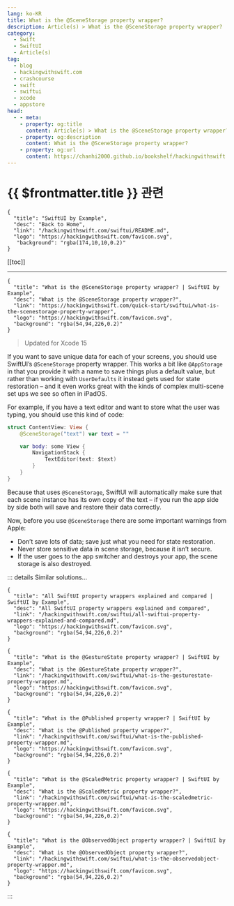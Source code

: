```yaml
---
lang: ko-KR
title: What is the @SceneStorage property wrapper?
description: Article(s) > What is the @SceneStorage property wrapper?
category:
  - Swift
  - SwiftUI
  - Article(s)
tag: 
  - blog
  - hackingwithswift.com
  - crashcourse
  - swift
  - swiftui
  - xcode
  - appstore
head:
  - - meta:
    - property: og:title
      content: Article(s) > What is the @SceneStorage property wrapper?
    - property: og:description
      content: What is the @SceneStorage property wrapper?
    - property: og:url
      content: https://chanhi2000.github.io/bookshelf/hackingwithswift.com/swiftui/what-is-the-scenestorage-property-wrapper.html
---
```


# {{ $frontmatter.title }} 관련

```component VPCard
{
  "title": "SwiftUI by Example",
  "desc": "Back to Home",
  "link": "/hackingwithswift.com/swiftui/README.md",
  "logo": "https://hackingwithswift.com/favicon.svg",
   "background": "rgba(174,10,10,0.2)"
}
```

[[toc]]

---

```component VPCard
{
  "title": "What is the @SceneStorage property wrapper? | SwiftUI by Example",
  "desc": "What is the @SceneStorage property wrapper?",
  "link": "https://hackingwithswift.com/quick-start/swiftui/what-is-the-scenestorage-property-wrapper",
  "logo": "https://hackingwithswift.com/favicon.svg",
  "background": "rgba(54,94,226,0.2)"
}
```

> Updated for Xcode 15

If you want to save unique data for each of your screens, you should use SwiftUI’s `@SceneStorage` property wrapper. This works a bit like `@AppStorage` in that you provide it with a name to save things plus a default value, but rather than working with `UserDefaults` it instead gets used for state restoration – and it even works great with the kinds of complex multi-scene set ups we see so often in iPadOS.

For example, if you have a text editor and want to store what the user was typing, you should use this kind of code:

```swift
struct ContentView: View {
    @SceneStorage("text") var text = ""

    var body: some View {
        NavigationStack {
            TextEditor(text: $text)
        }
    }
}
```

Because that uses `@SceneStorage`, SwiftUI will automatically make sure that each scene instance has its own copy of the text – if you run the app side by side both will save and restore their data correctly.

Now, before you use `@SceneStorage` there are some important warnings from Apple:

- Don’t save lots of data; save just what you need for state restoration.
- Never store sensitive data in scene storage, because it isn’t secure.
- If the user goes to the app switcher and destroys your app, the scene storage is also destroyed.

::: details Similar solutions…

```component VPCard
{
  "title": "All SwiftUI property wrappers explained and compared | SwiftUI by Example",
  "desc": "All SwiftUI property wrappers explained and compared",
  "link": "/hackingwithswift.com/swiftui/all-swiftui-property-wrappers-explained-and-compared.md",
  "logo": "https://hackingwithswift.com/favicon.svg",
  "background": "rgba(54,94,226,0.2)"
}
```

```component VPCard
{
  "title": "What is the @GestureState property wrapper? | SwiftUI by Example",
  "desc": "What is the @GestureState property wrapper?",
  "link": "/hackingwithswift.com/swiftui/what-is-the-gesturestate-property-wrapper.md",
  "logo": "https://hackingwithswift.com/favicon.svg",
  "background": "rgba(54,94,226,0.2)"
}
```

```component VPCard
{
  "title": "What is the @Published property wrapper? | SwiftUI by Example",
  "desc": "What is the @Published property wrapper?",
  "link": "/hackingwithswift.com/swiftui/what-is-the-published-property-wrapper.md",
  "logo": "https://hackingwithswift.com/favicon.svg",
  "background": "rgba(54,94,226,0.2)"
}
```

```component VPCard
{
  "title": "What is the @ScaledMetric property wrapper? | SwiftUI by Example",
  "desc": "What is the @ScaledMetric property wrapper?",
  "link": "/hackingwithswift.com/swiftui/what-is-the-scaledmetric-property-wrapper.md",
  "logo": "https://hackingwithswift.com/favicon.svg",
  "background": "rgba(54,94,226,0.2)"
}
```

```component VPCard
{
  "title": "What is the @ObservedObject property wrapper? | SwiftUI by Example",
  "desc": "What is the @ObservedObject property wrapper?",
  "link": "/hackingwithswift.com/swiftui/what-is-the-observedobject-property-wrapper.md",
  "logo": "https://hackingwithswift.com/favicon.svg",
  "background": "rgba(54,94,226,0.2)"
}
```

:::

